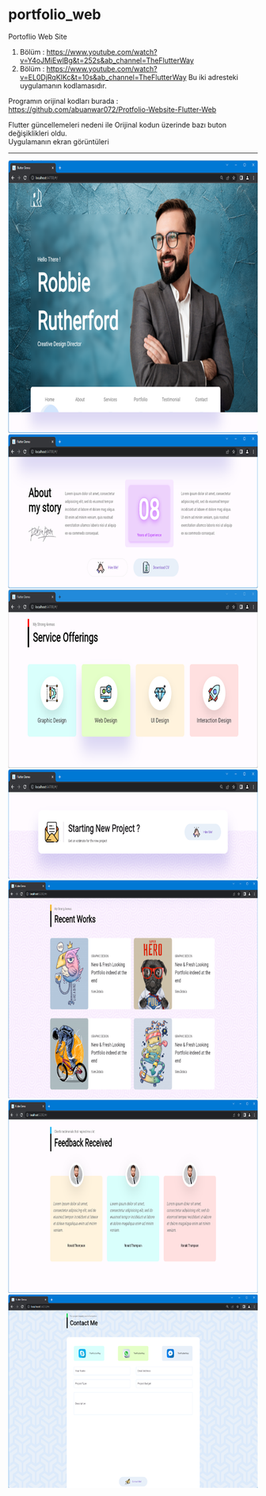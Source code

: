 # portfolio_web

Portoflio Web Site

1.	Bölüm : https://www.youtube.com/watch?v=Y4oJMiEwlBg&t=252s&ab_channel=TheFlutterWay
2.	Bölüm : https://www.youtube.com/watch?v=EL0DjRqKlKc&t=10s&ab_channel=TheFlutterWay
      Bu iki adresteki uygulamanın kodlamasıdır.

Programın orijinal kodları burada : https://github.com/abuanwar072/Protfolio-Website-Flutter-Web

Flutter güncellemeleri nedeni ile Orijinal kodun üzerinde bazı buton değişiklikleri oldu.
<BR> 
Uygulamanın ekran görüntüleri
<HR>
<img src="https://github.com/VedatBiner/flutter-codes/blob/master/portfolio_web/screen_shots/img-01.png" height="550em"/>
<img src="https://github.com/VedatBiner/flutter-codes/blob/master/portfolio_web/screen_shots/img-02.png" height="310em"/>
<img src="https://github.com/VedatBiner/flutter-codes/blob/master/portfolio_web/screen_shots/img-03.png" height="360em"/>
<img src="https://github.com/VedatBiner/flutter-codes/blob/master/portfolio_web/screen_shots/img-04.png" height="220em"/>
<img src="https://github.com/VedatBiner/flutter-codes/blob/master/portfolio_web/screen_shots/img-05.png" height="440em"/>
<img src="https://github.com/VedatBiner/flutter-codes/blob/master/portfolio_web/screen_shots/img-06.png" height="390em"/>
<img src="https://github.com/VedatBiner/flutter-codes/blob/master/portfolio_web/screen_shots/img-07.png" height="390em"/>
